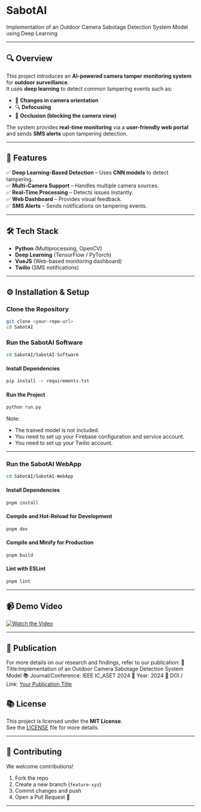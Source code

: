 # SabotAI 
Implementation of an Outdoor Camera Sabotage Detection System Model using Deep Learning

--- 

## 🔍 Overview
This project introduces an **AI-powered camera tamper monitoring system** for **outdoor surveillance**.  
It uses **deep learning** to detect common tampering events such as:
- 🔄 **Changes in camera orientation**
- 🔍 **Defocusing**
- 🏢 **Occlusion (blocking the camera view)**

The system provides **real-time monitoring** via a **user-friendly web portal** and sends **SMS alerts** upon tampering detection.

---

## 🚀 Features
✅ **Deep Learning-Based Detection** – Uses **CNN models** to detect tampering.  
✅ **Multi-Camera Support** – Handles multiple camera sources.  
✅ **Real-Time Processing** – Detects issues instantly.  
✅ **Web Dashboard** – Provides visual feedback.  
✅ **SMS Alerts** – Sends notifications on tampering events.  

---

## 🛠️ Tech Stack
- **Python** (Multiprocessing, OpenCV)
- **Deep Learning** (TensorFlow / PyTorch)
- **VueJS** (Web-based monitoring dashboard)
- **Twilio** (SMS notifications)

---

## ⚙️ Installation & Setup
### Clone the Repository
```sh
git clone <your-repo-url>
cd SabotAI
```
### Run the SabotAI Software
```sh
cd SabotAI/SabotAI-Software
```
#### Install Dependencies
```sh
pip install -r requirements.txt
```
#### Run the Project
```sh
python run.py
```
Note:
- The trained model is not included.  
- You need to set up your Firebase configuration and service account.  
- You need to set up your Twilio account.  

---

### Run the SabotAI WebApp
```sh
cd SabotAI/SabotAI-WebApp
```
#### Install Dependencies
```sh
pnpm install
```
#### Compile and Hot-Reload for Development
```sh
pnpm dev
```
#### Compile and Minify for Production
```sh
pnpm build
```
#### Lint with ESLint
```sh
pnpm lint
```

---

## 📹 Demo Video
[![Watch the Video](https://img.youtube.com/vi/YOUR_VIDEO_ID/maxresdefault.jpg)](https://www.youtube.com/watch?v=YOUR_VIDEO_ID)  

---

## 📜 Publication
For more details on our research and findings, refer to our publication:
📄 Title:Implementation of an Outdoor Camera Sabotage Detection System Model
📚 Journal/Conference: IEEE IC_ASET 2024
📅 Year: 2024
🔗 DOI / Link: [Your Publication Title](https://your-publication-link.com)  

## 📚 License
This project is licensed under the **MIT License**.  
See the [LICENSE](LICENSE) file for more details.

---

## 🤝 Contributing
We welcome contributions!  
1. Fork the repo  
2. Create a new branch (`feature-xyz`)  
3. Commit changes and push  
4. Open a Pull Request 🚀  

---



